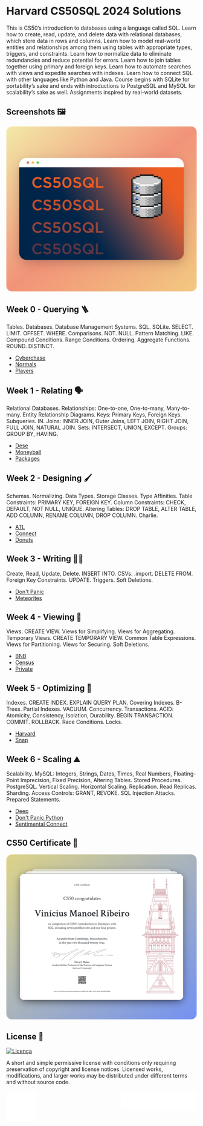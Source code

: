 # Harvard CS50SQL 2024 Solutions 

This is CS50’s introduction to databases using a language called SQL. Learn how to create, read, update, and delete data with relational databases, which store data in rows and columns. Learn how to model real-world entities and relationships among them using tables with appropriate types, triggers, and constraints. Learn how to normalize data to eliminate redundancies and reduce potential for errors. Learn how to join tables together using primary and foreign keys. Learn how to automate searches with views and expedite searches with indexes. Learn how to connect SQL with other languages like Python and Java. Course begins with SQLite for portability’s sake and ends with introductions to PostgreSQL and MySQL for scalability’s sake as well. Assignments inspired by real-world datasets.

## Screenshots 🖼️

![App Screenshot](./assets/1.png)

## Week 0 - Querying 🪜

Tables. Databases. Database Management Systems. SQL. SQLite. SELECT. LIMIT. OFFSET. WHERE. Comparisons. NOT. NULL. Pattern Matching. LIKE. Compound Conditions. Range Conditions. Ordering. Aggregate Functions. ROUND. DISTINCT.

- [Cyberchase](./week_0/cyberchase/)
- [Normals](./week_0/normals/)
- [Players](./week_0/players/)

## Week 1 - Relating 🗣️

Relational Databases. Relationships: One-to-one, One-to-many, Many-to-many. Entity Relationship Diagrams. Keys: Primary Keys, Foreign Keys. Subqueries. IN. Joins: INNER JOIN, Outer Joins, LEFT JOIN, RIGHT JOIN, FULL JOIN, NATURAL JOIN. Sets: INTERSECT, UNION, EXCEPT. Groups: GROUP BY, HAVING.

- [Dese](./week_1/dese/)
- [Moneyball](./week_1/moneyball/)
- [Packages](./week_1/packages/)

## Week 2 - Designing 🖌️

Schemas. Normalizing. Data Types. Storage Classes. Type Affinities. Table Constraints: PRIMARY KEY, FOREIGN KEY. Column Constraints: CHECK, DEFAULT, NOT NULL, UNIQUE. Altering Tables: DROP TABLE, ALTER TABLE, ADD COLUMN, RENAME COLUMN, DROP COLUMN. Charlie.

- [ATL](./week_2/atl/)
- [Connect](./week_2/connect/)
- [Donuts](./week_2/donuts/)

## Week 3 - Writing ✍🏻

Create, Read, Update, Delete. INSERT INTO. CSVs. .import. DELETE FROM. Foreign Key Constraints. UPDATE. Triggers. Soft Deletions.

- [Don't Panic](./week_3/dont-panic/)
- [Meteorites](./week_3/meteorites/)

## Week 4 - Viewing 👀

Views. CREATE VIEW. Views for Simplifying. Views for Aggregating. Temporary Views. CREATE TEMPORARY VIEW. Common Table Expressions. Views for Partitioning. Views for Securing. Soft Deletions.

- [BNB](./week_4/bnb/)
- [Census](./week_4/census/)
- [Private](./week_4/private/)

## Week 5 - Optimizing 🧮

Indexes. CREATE INDEX. EXPLAIN QUERY PLAN. Covering Indexes. B-Trees. Partial Indexes. VACUUM. Concurrency. Transactions. ACID: Atomicity, Consistency, Isolation, Durability. BEGIN TRANSACTION. COMMIT. ROLLBACK. Race Conditions. Locks.

- [Harvard](./week_5/harvard/)
- [Snap](./week_5/snap/)

## Week 6 - Scaling ⛰️

Scalability. MySQL: Integers, Strings, Dates, Times, Real Numbers, Floating-Point Imprecision, Fixed Precision, Altering Tables. Stored Procedures. PostgreSQL. Vertical Scaling. Horizontal Scaling. Replication. Read Replicas. Sharding. Access Controls: GRANT, REVOKE. SQL Injection Attacks. Prepared Statements.

- [Deep](./week_6/deep/)
- [Don't Panic Python](./week_6/dont-panic-python/)
- [Sentimental Connect](./week_6/attention/)

## CS50 Certificate 📑

![Certificate](./assets//CS50.png)

## License 📝

[![Licença](https://img.shields.io/github/license/mashape/apistatus?branch=master&label=License&logo=GitHub&logoColor=ffffff&labelColor=282828&color=informational&style=flat)](./LICENSE)

A short and simple permissive license with conditions only requiring preservation of copyright and license notices. Licensed works, modifications, and larger works may be distributed under different terms and without source code.

<div><img align="right" src="./assets/footer.gif" alt="signature" width="200"></div>
<div><img align="left" src="./assets/rate1_w.png" alt="like" width="80"></div>